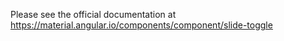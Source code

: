 Please see the official documentation at https://material.angular.io/components/component/slide-toggle
